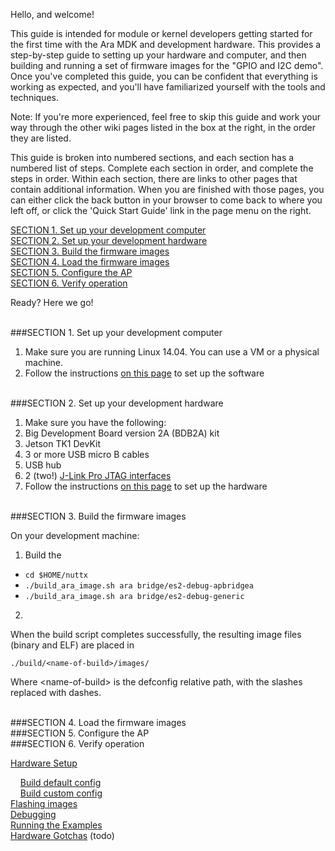 Hello, and welcome! 

This guide is intended for module or kernel developers getting started for the first time with the Ara MDK and development hardware. This provides a step-by-step guide to setting up your hardware and computer, and then building and running a set of firmware images for the "GPIO and I2C demo". Once you've completed this guide, you can be confident that everything is working as expected, and you'll have familiarized yourself with the tools and techniques. 

Note: If you're more experienced, feel free to skip this guide and work your way through the other wiki pages listed in the box at the right, in the order they are listed.

This guide is broken into numbered sections, and each section has a numbered list of steps. Complete each section in order, and complete the steps in order. Within each section, there are links to other pages that contain additional information. When you are finished with those pages, you can either click the back button in your browser to come back to where you left off, or click the 'Quick Start Guide' link in the page menu on the right.

[SECTION 1. Set up your development computer](#section-1-set-up-your-development-computer)  
[SECTION 2. Set up your development hardware](#section-2-set-up-your-development-hardware)  
[SECTION 3. Build the firmware images](#section-3-build-the-firmware-images)  
[SECTION 4. Load the firmware images](#section-4-load-the-firmware-images)  
[SECTION 5. Configure the AP](#section-4-configure-the-AP)  
[SECTION 6. Verify operation](#section-5-verify-operation)  

Ready? Here we go!

<br>
###SECTION 1. Set up your development computer

1. Make sure you are running Linux 14.04. You can use a VM or a physical machine.
2. Follow the instructions [on this page](Software-Setup) to set up the software
 
<br>
###SECTION 2. Set up your development hardware

1. Make sure you have the following:
  1. Big Development Board version 2A (BDB2A) kit
  2. Jetson TK1 DevKit
  3. 3 or more USB micro B cables
  4. USB hub
  5. 2 (two!) [J-Link Pro JTAG interfaces](http://www.segger.com/jlink-pro.html)
2. Follow the instructions [on this page](Hardware-Overview) to set up the hardware

<br>
###SECTION 3. Build the firmware images

On your development machine:
1. Build the 
  * `cd $HOME/nuttx`
  * `./build_ara_image.sh ara bridge/es2-debug-apbridgea`
  * `./build_ara_image.sh ara bridge/es2-debug-generic`
2.  

When the build script completes successfully, the resulting image files (binary and ELF) are placed in  
```  
./build/<name-of-build>/images/  
```
Where \<name-of-build\> is the defconfig relative path, with the slashes replaced with dashes.

<br>
###SECTION 4. Load the firmware images

<br>
###SECTION 5. Configure the AP

<br>
###SECTION 6. Verify operation

 
[Hardware Setup](Hardware-Setup)  
 
&nbsp;&nbsp;&nbsp;&nbsp;[Build default config](Build-default-config)  
&nbsp;&nbsp;&nbsp;&nbsp;[Build custom config](Build-custom-config)  
[Flashing images](Flashing-images)  
[Debugging](Debugging)  
[Running the Examples](Running-the-examples)  
[Hardware Gotchas](Hardware-Gotchas) 
(todo)



